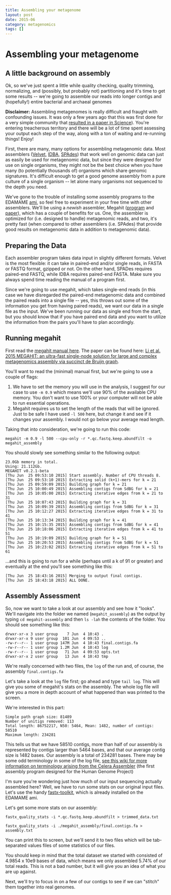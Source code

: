 ```yaml
---
title: Assembling your metagenome
layout: post
date: 2015-06
category: metagenomics
tags: []
---
```


# Assembling your metagenome

## A little background on assembly

Ok, so we've just spent a little while quality checking, quality trimming, normalizing, and (possibly, but probably not) partitioning and it's time to get some results -- we're going to assemble our reads into longer contigs and (hopefully!) entire bacterial and archaeal genomes

**Disclaimer:** Assembling metagenomes is really difficult and fraught with confounding issues.  It was only a few years ago that this was first done for a very simple community that [resulted in a paper in Science](http://www.sciencemag.org/content/335/6068/587.abstract)).  You're entering treacherous territory and there will be a lot of time spent assessing your output each step of the way, along with a ton of waiting and re-running things! Enjoy!

First, there are many, many options for assembling metagenomic data.  Most assemblers ([Velvet](http://www.ebi.ac.uk/~zerbino/velvet/), [IDBA](https://code.google.com/p/hku-idba/), [SPAdes](http://bioinf.spbau.ru/spades/)) that work well on genomic data can just as easily be used for metagenomic data, but since they were designed for use on single organisms, they might not be the best choice when you have many (to potentially thousands of) organisms which share genomic signatures.  It's difficult enough to get a good genome assembly from a pure culture of a single organism -- let alone many organisms not sequenced to the depth you need.

We've gone to the trouble of installing some assembly programs to the EDAMAME [ami](), so feel free to experiment in your free time with other assemblers.  We'll be using a *newish* assembler, Megahit ([program](https://github.com/voutcn/megahit) and [paper](http://bioinformatics.oxfordjournals.org/content/31/10/1674.long)), which has a couple of benefits for us.  One, the assembler is optimized for (i.e. designed to handle) metagenomic reads, and two, it's pretty fast (when compared to other assemblers (i.e. SPAdes) that provide good results on metagenomic data in addition to metagenomic data).

## Preparing the Data

Each assembler program takes data input in slightly different formats.  Velvet is the most flexible: it can take in paired-end and/or single reads, in FASTA or FASTQ format, gzipped or not.  On the other hand, SPADes requires paired-end FASTQ, while IDBA requires paired-end FASTA.  Make sure you always spend time reading the manual of a program first.

Since we're going to use megahit, which takes single-end reads (in this case we have disregarded the paired-end metagenomic data and combined the paired reads into a single file -- yes, this throws out some of the information you get from having paired reads), we want our data in a single file as the input.  We've been running our data as single end from the start, but you should know that if you have paired end data and you want to utilize the information from the pairs you'll have to plan accordingly.

## Running megahit

First read the [megahit manual here](https://github.com/voutcn/megahit).  The paper can be found here: [Li et al. 2015 MEGAHIT: an ultra-fast single-node solution for large and complex metagenomics assembly via succinct de Bruijn graph](http://bioinformatics.oxfordjournals.org/content/31/10/1674.abstract).

You'll want to read the (minimal) manual first, but we're going to use a couple of flags:
  1. We have to set the memory you will use in the analysis, I suggest for our case to use `-m 0.9` which means we'll use 90% of the available CPU memory.  You don't want to use 100% or your computer will not be able to run essential operations.
  2. Megahit requires us to set the length of the reads that will be ignored.  Just to be safe I have used `-l 500` here, but change it and see if it changes your assembly.  I would not go below your average read length.

Taking that into consideration, we're going to run this code:

```
megahit -m 0.9 -l 500 --cpu-only -r *.qc.fastq.keep.abundfilt -o megahit_assembly
```

You should slowly see something similar to the following output:

```
23.0Gb memory in total.
Using: 21.112Gb.
MEGAHIT v0.2.1-beta
[Thu Jun  25 09:53:10 2015] Start assembly. Number of CPU threads 8.
[Thu Jun  25 09:53:10 2015] Extracting solid (k+1)-mers for k = 21
[Thu Jun  25 09:59:09 2015] Building graph for k = 21
[Thu Jun  25 10:00:49 2015] Assembling contigs from SdBG for k = 21
[Thu Jun  25 10:05:00 2015] Extracting iterative edges from k = 21 to 31
[Thu Jun  25 10:07:43 2015] Building graph for k = 31
[Thu Jun  25 10:09:39 2015] Assembling contigs from SdBG for k = 31
[Thu Jun  25 10:12:27 2015] Extracting iterative edges from k = 31 to 41
[Thu Jun  25 10:13:34 2015] Building graph for k = 41
[Thu Jun  25 10:15:35 2015] Assembling contigs from SdBG for k = 41
[Thu Jun  25 10:18:06 2015] Extracting iterative edges from k = 41 to 51
[Thu Jun  25 10:19:09 2015] Building graph for k = 51
[Thu Jun  25 10:20:53 2015] Assembling contigs from SdBG for k = 51
[Thu Jun  25 10:23:02 2015] Extracting iterative edges from k = 51 to 61
```

...and this is going to run for a while (perhaps until a k of 91 or greater) and eventually at the end you'll see something like this:

```
[Thu Jun  25 18:43:16 2015] Merging to output final contigs.
[Thu Jun  25 18:43:18 2015] ALL DONE.
```

## Assembly Assessment

So, now we want to take a look at our assembly and see how it "looks".  We'll navigate into the folder we named (`megahit_assembly`) as the output by typing `cd megahit-assembly` and then `ls -lah` the contents of the folder.  You should see something like this:

```
drwxr-xr-x 3 user group    7 Jun  4 10:43 .
drwxr-xr-x 9 user group  101 Jun  4 09:53 ..
-rw-r--r-- 1 user group 147M Jun  4 10:43 final.contigs.fa
-rw-r--r-- 1 user group 1.2M Jun  4 10:43 log
-rw-r--r-- 1 user group   71 Jun  4 09:53 opts.txt
drwxr-xr-x 2 user group   13 Jun  4 10:43 tmp
```

We're really concerned with two files, the `log` of the run and, of course, the assembly `final.contigs.fa`

Let's take a look at the `log` file first; go ahead and type `tail log`.  This will give you some of megahit's stats on the assembly.  The whole log file will give you a more in depth account of what happened than was printed to the screen.

We're interested in this part:

```
Simple path graph size: 81489
Number of unitigs removed: 113
Total length: 86752217, N50: 5464, Mean: 1482, number of contigs: 58510
Maximum length: 234281
```

This tells us that we have 58510 contigs, more than half of our assembly is represented by contigs larger than 5464 bases, and that our average contig size is 1482 bases.  Our assembly is a total of 234281 bases.  There may be some odd terminology in some of the log file, [see this wiki for more information on terminology arising from the Celera Assembler](http://wgs-assembler.sourceforge.net/wiki/index.php/Celera_Assembler_Terminology) (the first assembly program designed for the Human Genome Project)

I'm sure you're wondering just how much of our input sequencing actually assembled here?  Well, we have to run some stats on our original input files.  Let's use the handy [fastx-toolkit](http://hannonlab.cshl.edu/fastx_toolkit/), which is already installed on the EDAMAME ami.  

Let's get some more stats on our assembly:

```
fastx_quality_stats -i *.qc.fastq.keep.abundfilt > trimmed_data.txt

fastx_quality_stats -i ./megahit_assembly/final.contigs.fa > assembly.txt
```

You can print this to screen, but we'll send it to two files which will be tab-separated values files of some statistics of our files.

You should keep in mind that the total dataset we started with consisted of 4.9854 x 10e9 bases of data, which means we only assembled 5.74% of our total reads.  This is not a bad number, but it will give you an idea of what you are up against.

Next, we'll try to focus in on a few of our contigs to see if we can "stitch" them together into real genomes.
